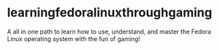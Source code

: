 # learningfedoralinuxthroughgaming
A all in one path to learn how to use, understand, and master the Fedora Linux operating system with the fun of gaming!
